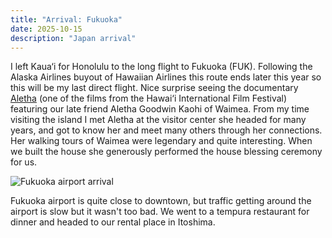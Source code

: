 ```yaml
---
title: "Arrival: Fukuoka"
date: 2025-10-15
description: "Japan arrival"
---
```


I left Kaua‘i for Honolulu to the long flight to Fukuoka (FUK).
Following the Alaska Airlines buyout of Hawaiian Airlines
this route ends later this year so this will be my last direct flight.
Nice surprise seeing the documentary [Aletha](https://hiff.org/events/aletha/)
(one of the films from the Hawai‘i International Film Festival) featuring
our late friend Aletha Goodwin Kaohi of Waimea. From my time visiting the
island I met Aletha at the visitor center she headed for many years, and
got to know her and meet many others through her connections. 
Her walking tours of Waimea were legendary and quite interesting. When we built
the house she generously performed the house blessing ceremony for us.

![Fukuoka airport arrival](https://lh3.googleusercontent.com/pw/AP1GczMUUMR-4TH0XNE3pAn-22AcDFX_pI5LH9MqDNxiclr1qW4xXyzkwoy0-HZ7DAI8RhfdxTp_dShks82Ou27iftM2YBzyU5c-McNKQVhOWpWguTX_HSSZZosTJoBV7jHC_oh-D0ab6bDsPgcLsBW5LNbPFw=w950-h1266-s-no-gm "Fukuoka international arrival corridor")

Fukuoka airport is quite close to downtown, but traffic getting around the
airport is slow but it wasn't too bad. We went to a tempura restaurant
for dinner and headed to our rental place in Itoshima.

